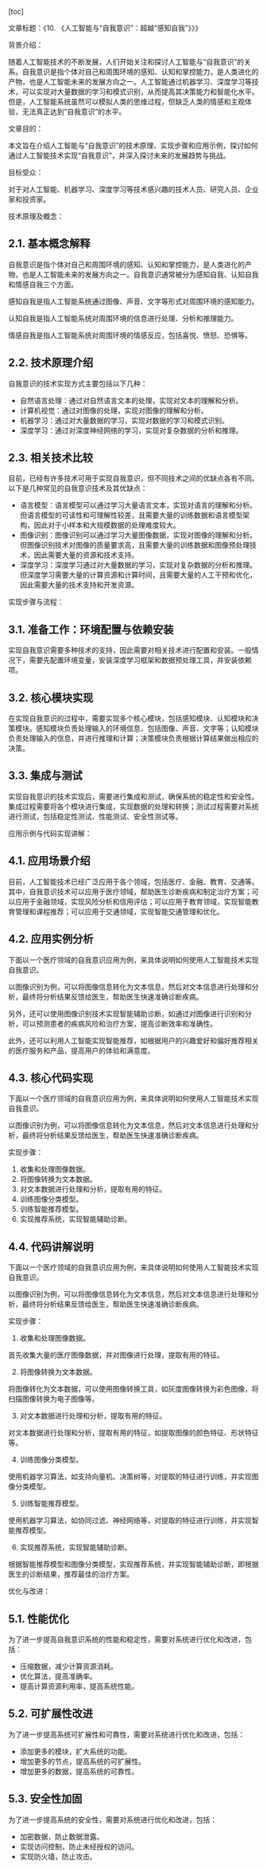 
[toc]                    
                
                
文章标题：《10. 《人工智能与“自我意识”：超越“感知自我”》》》

背景介绍：

随着人工智能技术的不断发展，人们开始关注和探讨人工智能与“自我意识”的关系。自我意识是指个体对自己和周围环境的感知、认知和掌控能力，是人类进化的产物，也是人工智能未来的发展方向之一。人工智能通过机器学习、深度学习等技术，可以实现对大量数据的学习和模式识别，从而提高其决策能力和智能化水平。但是，人工智能系统虽然可以模拟人类的思维过程，但缺乏人类的情感和主观体验，无法真正达到“自我意识”的水平。

文章目的：

本文旨在介绍人工智能与“自我意识”的技术原理、实现步骤和应用示例，探讨如何通过人工智能技术实现“自我意识”，并深入探讨未来的发展趋势与挑战。

目标受众：

对于对人工智能、机器学习、深度学习等技术感兴趣的技术人员、研究人员、企业家和投资家。

技术原理及概念：

## 2.1. 基本概念解释

自我意识是指个体对自己和周围环境的感知、认知和掌控能力，是人类进化的产物，也是人工智能未来的发展方向之一。自我意识通常被分为感知自我、认知自我和情感自我三个方面。

感知自我是指人工智能系统通过图像、声音、文字等形式对周围环境的感知能力。

认知自我是指人工智能系统对周围环境的信息进行处理、分析和推理能力。

情感自我是指人工智能系统对周围环境的情感反应，包括喜悦、愤怒、恐惧等。

## 2.2. 技术原理介绍

自我意识的技术实现方式主要包括以下几种：

- 自然语言处理：通过对自然语言文本的处理，实现对文本的理解和分析。
- 计算机视觉：通过对图像的处理，实现对图像的理解和分析。
- 机器学习：通过对大量数据的学习，实现对数据的学习和模式识别。
- 深度学习：通过对深度神经网络的学习，实现对复杂数据的分析和推理。

## 2.3. 相关技术比较

目前，已经有许多技术可用于实现自我意识，但不同技术之间的优缺点各有不同。以下是几种常见的自我意识技术及其优缺点：

- 语言模型：语言模型可以通过学习大量语言文本，实现对语言的理解和分析。但语言模型的可读性和可理解性较差，且需要大量的训练数据和语言模型架构，因此对于小样本和大规模数据的处理难度较大。
- 图像识别：图像识别可以通过学习大量图像数据，实现对图像的理解和分析。但图像识别技术对图像的质量要求高，且需要大量的训练数据和图像预处理技术，因此需要大量的资源和技术支持。
- 深度学习：深度学习通过对大量数据的学习，实现对复杂数据的分析和推理。但深度学习需要大量的计算资源和计算时间，且需要大量的人工干预和优化，因此需要大量的技术支持和开发资源。

实现步骤与流程：

## 3.1. 准备工作：环境配置与依赖安装

实现自我意识需要多种技术的支持，因此需要对相关技术进行配置和安装。一般情况下，需要先配置环境变量，安装深度学习框架和数据预处理工具，并安装依赖项。

## 3.2. 核心模块实现

在实现自我意识的过程中，需要实现多个核心模块，包括感知模块、认知模块和决策模块。感知模块负责处理输入的环境信息，包括图像、声音、文字等；认知模块负责处理输入的信息，并进行推理和计算；决策模块负责根据计算结果做出相应的决策。

## 3.3. 集成与测试

实现自我意识的技术实现后，需要进行集成和测试，确保系统的稳定性和安全性。集成过程需要将各个模块进行集成，实现数据的处理和转换；测试过程需要对系统进行测试，包括稳定性测试、性能测试、安全性测试等。

应用示例与代码实现讲解：

## 4.1. 应用场景介绍

目前，人工智能技术已经广泛应用于各个领域，包括医疗、金融、教育、交通等。其中，自我意识技术可以应用于医疗领域，帮助医生诊断疾病和制定治疗方案；可以应用于金融领域，实现风险分析和信用评估；可以应用于教育领域，实现智能教育管理和课程推荐；可以应用于交通领域，实现智能交通管理和优化。

## 4.2. 应用实例分析

下面以一个医疗领域的自我意识应用为例，来具体说明如何使用人工智能技术实现自我意识。

以图像识别为例，可以将图像信息转化为文本信息，然后对文本信息进行处理和分析，最终将分析结果反馈给医生，帮助医生快速准确诊断疾病。

另外，还可以使用图像识别技术实现智能辅助诊断，如通过对图像进行识别和分析，可以预测患者的疾病风险和治疗方案，提高诊断效率和准确性。

此外，还可以利用人工智能实现智能推荐，如根据用户的兴趣爱好和偏好推荐相关的医疗服务和产品，提高用户的体验和满意度。

## 4.3. 核心代码实现

下面以一个医疗领域的自我意识应用为例，来具体说明如何使用人工智能技术实现自我意识。

以图像识别为例，可以将图像信息转化为文本信息，然后对文本信息进行处理和分析，最终将分析结果反馈给医生，帮助医生快速准确诊断疾病。

实现步骤：

1. 收集和处理图像数据。
2. 将图像转换为文本数据。
3. 对文本数据进行处理和分析，提取有用的特征。
4. 训练图像分类模型。
5. 训练智能推荐模型。
6. 实现推荐系统，实现智能辅助诊断。

## 4.4. 代码讲解说明

下面以一个医疗领域的自我意识应用为例，来具体说明如何使用人工智能技术实现自我意识。

以图像识别为例，可以将图像信息转化为文本信息，然后对文本信息进行处理和分析，最终将分析结果反馈给医生，帮助医生快速准确诊断疾病。

实现步骤：

1. 收集和处理图像数据。

首先收集大量的医疗图像数据，并对图像进行处理，提取有用的特征。

2. 将图像转换为文本数据。

将图像转化为文本数据，可以使用图像转换工具，如灰度图像转换为彩色图像，将扫描图像转换为电子图像等。

3. 对文本数据进行处理和分析，提取有用的特征。

对文本数据进行处理和分析，提取有用的特征，如提取图像的颜色特征、形状特征等。

4. 训练图像分类模型。

使用机器学习算法，如支持向量机、决策树等，对提取的特征进行训练，并实现图像分类模型。

5. 训练智能推荐模型。

使用机器学习算法，如协同过滤、神经网络等，对提取的特征进行训练，并实现智能推荐模型。

6. 实现推荐系统，实现智能辅助诊断。

根据智能推荐模型和图像分类模型，实现推荐系统，并实现智能辅助诊断，即根据医生的诊断结果，推荐最佳的治疗方案。

优化与改进：

## 5.1. 性能优化

为了进一步提高自我意识系统的性能和稳定性，需要对系统进行优化和改进，包括：

- 压缩数据，减少计算资源消耗。
- 优化算法，提高准确率。
- 提高计算资源利用率，提高系统性能。

## 5.2. 可扩展性改进

为了进一步提高系统可扩展性和可靠性，需要对系统进行优化和改进，包括：

- 添加更多的模块，扩大系统的功能。
- 增加更多的节点，提高系统的可扩展性。
- 增加更多的数据，提高系统的可靠性。

## 5.3. 安全性加固

为了进一步提高系统的安全性，需要对系统进行优化和改进，包括：

- 加密数据，防止数据泄露。
- 实现访问控制，防止未经授权的访问。
- 实现防火墙，防止攻击。

